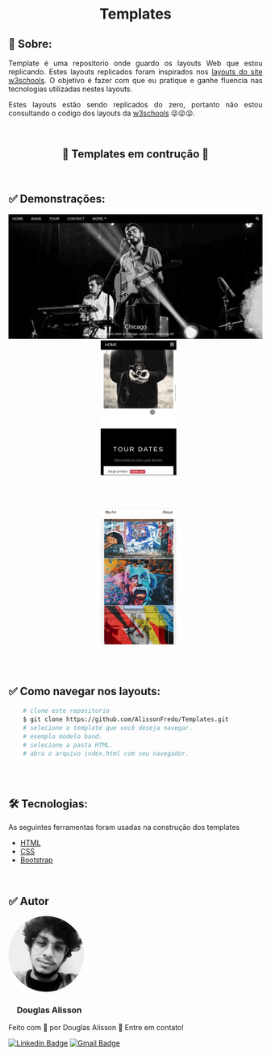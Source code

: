 <h1 align="center">Templates</h1>
<h2>&#x1F4D2; Sobre:</h2>
<p align="justify">Template é uma repositorio onde guardo os layouts Web que estou replicando. Estes layouts replicados foram inspirados nos <a href="https://www.w3schools.com/css/css_rwd_templates.asp">layouts do site w3schools</a>. O objetivo é fazer com que eu pratique e ganhe fluencia nas tecnologias utilizadas nestes layouts.</p>

<p align="justify">Estes layouts estão sendo replicados do zero, portanto não estou consultando o codigo dos layouts da <a href="https://www.w3schools.com/">w3schools</a> &#x1F61C;&#x1F61C;&#x1F61C;.</p>
<br>
<h2 align="center">&#x1F6A7 Templates em contrução &#x1F6A7</h2>
<br>
 <h2>&#x2705 Demonstrações:</h2>
 <p align="center"><img src="screenshots/giphy.gif" alt="" width="542px;">&nbsp;&nbsp;&nbsp;<img src="screenshots/giphy1.gif" alt="" width="150px;"></p>
 <br><br>
 <p align="center"><img src="screenshots/art1.gif" alt="" width="542px;">&nbsp;&nbsp;&nbsp;<img src="screenshots/art2.gif" alt="" width="150px;"></p>
 
 <br><br>
<h2>&#x2705 Como navegar nos layouts:</h2>

```bash
    # clone este repositorio
    $ git clone https://github.com/AlissonFredo/Templates.git
    # selecione o template que você deseja navegar.
    # exemplo modelo band.
    # selecione a pasta HTML.
    # abra o arquivo index.html com seu navegador.
```

<br><br>
<h2>&#x1F6E0 Tecnologias:</h2>
<p align="justify">As seguintes ferramentas foram usadas na construção dos templates</p>
<ul>
    <li><a href="https://developer.mozilla.org/pt-BR/docs/Web/HTML">HTML</a></li>
    <li><a href="https://developer.mozilla.org/pt-BR/docs/Web/CSS">CSS</a></li>
    <li><a href="https://getbootstrap.com/">Bootstrap</a></li>
</ul>
<br>
<h2>&#x2705 Autor</h2>
<img style="border-radius: 50%;" src="screenshots/perfil.jpeg" width="150px;" alt="">
<h3 style="padding-left: 1em;">Douglas Alisson</h3>
<p>Feito com &#x1F499 por Douglas Alisson &#x1F44B Entre em contato!</p>

[![Linkedin Badge](https://img.shields.io/badge/-Douglas-blue?style=flat-square&logo=Linkedin&logoColor=white&link=https://www.linkedin.com/in/douglas-alisson-da-silva-fredo-6593211a5/)](https://www.linkedin.com/in/douglas-alisson-da-silva-fredo-6593211a5/) 
[![Gmail Badge](https://img.shields.io/badge/-douglasalissonsf@gmail.com-c14438?style=flat-square&logo=Gmail&logoColor=white&link=mailto:douglasalissonsf@gmail.com)](mailto:douglasalissonsf@gmail.com)




